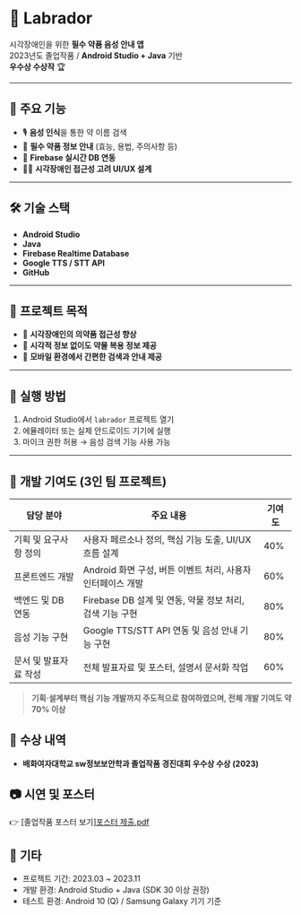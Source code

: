 # 💊 Labrador

시각장애인을 위한 **필수 약품 음성 안내 앱**  
2023년도 졸업작품 / **Android Studio + Java** 기반  
**우수상 수상작** 🏆  

---

## 🚀 주요 기능
- 🎙️ **음성 인식**을 통한 약 이름 검색  
- 📄 **필수 약품 정보 안내** (효능, 용법, 주의사항 등)  
- 🔄 **Firebase 실시간 DB 연동**  
- 🧑‍🦯 **시각장애인 접근성 고려 UI/UX 설계**

---

## 🛠️ 기술 스택
- **Android Studio**  
- **Java**  
- **Firebase Realtime Database**  
- **Google TTS / STT API**  
- **GitHub**

---

## 📌 프로젝트 목적
- 💊 **시각장애인의 의약품 접근성 향상**  
- 🧏 **시각적 정보 없이도 약물 복용 정보 제공**  
- 📲 **모바일 환경에서 간편한 검색과 안내 제공**

---

## 🧪 실행 방법
1. Android Studio에서 `labrador` 프로젝트 열기  
2. 에뮬레이터 또는 실제 안드로이드 기기에 실행  
3. 마이크 권한 허용 → 음성 검색 기능 사용 가능

---

## 👥 개발 기여도 (3인 팀 프로젝트)

| 담당 분야            | 주요 내용                                                           | 기여도 |
|----------------------|---------------------------------------------------------------------|--------|
| 기획 및 요구사항 정의  | 사용자 페르소나 정의, 핵심 기능 도출, UI/UX 흐름 설계                  | 40%    |
| 프론트엔드 개발       | Android 화면 구성, 버튼 이벤트 처리, 사용자 인터페이스 개발             | 60%    |
| 백엔드 및 DB 연동     | Firebase DB 설계 및 연동, 약물 정보 처리, 검색 기능 구현               | 80%    |
| 음성 기능 구현        | Google TTS/STT API 연동 및 음성 안내 기능 구현                        | 80%    |
| 문서 및 발표자료 작성 | 전체 발표자료 및 포스터, 설명서 문서화 작업                             | 60%    |

> **기획·설계부터 핵심 기능 개발까지 주도적으로 참여하였으며, 전체 개발 기여도 약 70% 이상**


## 🏅 수상 내역
- **배화여자대학교 sw정보보안학과 졸업작품 경진대회 우수상 수상 (2023)**  


## 📷 시연 및 포스터  
👉 [졸업작품 포스터 보기][포스터 제출.pdf](https://github.com/user-attachments/files/20538625/default.pdf)



## 📎 기타
- 프로젝트 기간: 2023.03 ~ 2023.11  
- 개발 환경: Android Studio + Java (SDK 30 이상 권장)  
- 테스트 환경: Android 10 (Q) / Samsung Galaxy 기기 기준



